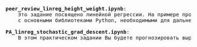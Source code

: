 <pre>
<b>peer_review_linreg_height_weight.ipynb</b>:
    Это задание посвящено линейной регрессии. На примере прогнозирования роста человека по его весу Вы увидите, какая математика за этим стоит, а заодно познакомитесь 
    с основными библиотеками Python, необходимыми для дальнейшего прохождения курса.
    
<b>PA_linreg_stochastic_grad_descent.ipynb</b>:  
    В этом практическом задании Вы будете прогнозировать выручку компании в зависимости от уровня ее инвестиций в рекламу по TV, в газетах и по радио.</pre>

